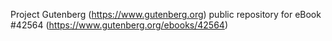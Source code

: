 Project Gutenberg (https://www.gutenberg.org) public repository for eBook #42564 (https://www.gutenberg.org/ebooks/42564)
